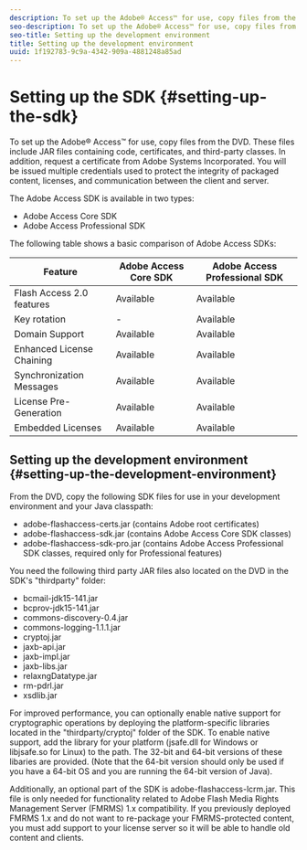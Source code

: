 ```yaml
---
description: To set up the Adobe® Access™ for use, copy files from the DVD. These files include JAR files containing code, certificates, and third-party classes. In addition, request a certificate from Adobe Systems Incorporated. You will be issued multiple credentials used to protect the integrity of packaged content, licenses, and communication between the client and server.
seo-description: To set up the Adobe® Access™ for use, copy files from the DVD. These files include JAR files containing code, certificates, and third-party classes. In addition, request a certificate from Adobe Systems Incorporated. You will be issued multiple credentials used to protect the integrity of packaged content, licenses, and communication between the client and server.
seo-title: Setting up the development environment
title: Setting up the development environment
uuid: 1f192783-9c9a-4342-909a-4881248a85ad
---
```


# Setting up the SDK {#setting-up-the-sdk}

To set up the Adobe® Access™ for use, copy files from the DVD. These files include JAR files containing code, certificates, and third-party classes. In addition, request a certificate from Adobe Systems Incorporated. You will be issued multiple credentials used to protect the integrity of packaged content, licenses, and communication between the client and server.

The Adobe Access SDK is available in two types:
* Adobe Access Core SDK
* Adobe Access Professional SDK

The following table shows a basic comparison of Adobe Access SDKs:

| Feature |Adobe Access Core SDK |Adobe Access Professional SDK|
|---|---|---|
| Flash Access 2.0 features |Available |Available |
| Key rotation |- |Available |
| Domain Support |Available |Available |
| Enhanced License Chaining |Available |Available |
| Synchronization Messages  |Available |Available |
| License Pre-Generation  |Available |Available |
| Embedded Licenses |Available |Available |

## Setting up the development environment {#setting-up-the-development-environment}

From the DVD, copy the following SDK files for use in your development environment and your Java classpath:

* adobe-flashaccess-certs.jar (contains Adobe root certificates) 
* adobe-flashaccess-sdk.jar (contains Adobe Access Core SDK classes) 
* adobe-flashaccess-sdk-pro.jar (contains Adobe Access Professional SDK classes, required only for Professional features)

You need the following third party JAR files also located on the DVD in the SDK's "thirdparty" folder:

* bcmail-jdk15-141.jar 
* bcprov-jdk15-141.jar 
* commons-discovery-0.4.jar 
* commons-logging-1.1.1.jar 
* cryptoj.jar 
* jaxb-api.jar 
* jaxb-impl.jar 
* jaxb-libs.jar 
* relaxngDatatype.jar 
* rm-pdrl.jar 
* xsdlib.jar

For improved performance, you can optionally enable native support for cryptographic operations by deploying the platform-specific libraries located in the "thirdparty/cryptoj" folder of the SDK. To enable native support, add the library for your platform (jsafe.dll for Windows or libjsafe.so for Linux) to the path. The 32-bit and 64-bit versions of these libaries are provided. (Note that the 64-bit version should only be used if you have a 64-bit OS and you are running the 64-bit version of Java).

Additionally, an optional part of the SDK is adobe-flashaccess-lcrm.jar. This file is only needed for functionality related to Adobe Flash Media Rights Management Server (FMRMS) 1.x compatibility. If you previously deployed FMRMS 1.x and do not want to re-package your FMRMS-protected content, you must add support to your license server so it will be able to handle old content and clients. 
